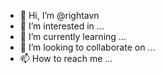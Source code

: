 - 👋 Hi, I’m @rightavn
- 👀 I’m interested in ...
- 🌱 I’m currently learning ...
- 💞️ I’m looking to collaborate on ...
- 📫 How to reach me ...

<!---
rightavn/rightavn is a ✨ special ✨ repository because its `README.md` (this file) appears on your GitHub profile.
You can click the Preview link to take a look at your changes.
--->
